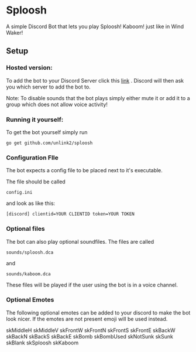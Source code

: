 # Sploosh

A simple Discord Bot that lets you play Sploosh! Kaboom! just like in Wind Waker!

## Setup

### Hosted version:

To add the bot to your Discord Server click this
[link](https://discordapp.com/api/oauth2/authorize?client_id=390599729215700992&permissions=0&scope=bot) .  Discord will then ask you which server to add the bot to.

Note: To disable sounds that the bot plays simply either mute it or add it to a group which does not allow voice activity!

### Running it yourself:

To get the bot yourself simply run

`go get github.com/unlink2/sploosh`

### Configuration FIle

The bot expects a config file to be placed next to it's executable.

The file should be called

`config.ini`

and look as like this:

`[discord]
clientid=YOUR CLIENTID
token=YOUR TOKEN`

### Optional files

The bot can also play optional soundfiles. The files are called

`sounds/sploosh.dca`

and

`sounds/kaboom.dca`

These files will be played if the user using the bot is in  a voice channel.

### Optional Emotes

The following optional emotes can be added to your discord to make the bot look nicer.
If the emotes are not present emoji will be used instead.

skMiddleH
skMiddleV
skFrontW
skFrontN
skFrontS
skFrontE
skBackW
skBackN
skBackS
skBackE
skBomb
skBombUsed
skNotSunk
skSunk
skBlank
skSploosh
skKaboom
